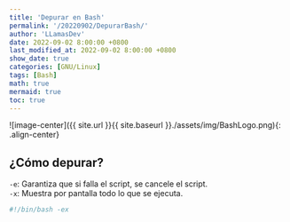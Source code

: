 ```yaml
---
title: 'Depurar en Bash'
permalink: '/20220902/DepurarBash/'
author: 'LLamasDev'
date: 2022-09-02 8:00:00 +0800
last_modified_at: 2022-09-02 8:00:00 +0800
show_date: true
categories: [GNU/Linux]
tags: [Bash]
math: true
mermaid: true
toc: true
---
```


![image-center]({{ site.url }}{{ site.baseurl }}./assets/img/BashLogo.png){: .align-center}

## ¿Cómo depurar?

`-e`: Garantiza que si falla el script, se cancele el script.  
`-x`: Muestra por pantalla todo lo que se ejecuta.
```bash
#!/bin/bash -ex
```